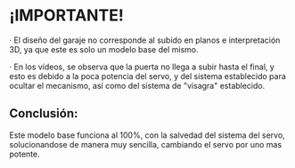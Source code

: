 # ¡IMPORTANTE!  

· El diseño del garaje no corresponde al subido en planos e interpretación 3D, ya que este es solo un modelo base del mismo.

· En los vídeos, se observa que la puerta no llega a subir hasta el final, y esto es debido a la poca potencia del servo, y del sistema establecido para ocultar el mecanismo, así como del sistema de "visagra" establecido. 


## Conclusión:

Este modelo base funciona al 100%, con la salvedad del sistema del servo, solucionandose de manera muy sencilla, cambiando el servo por uno mas potente.
